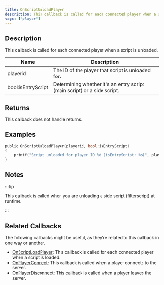 ```yaml
---
title: OnScriptUnloadPlayer
description: This callback is called for each connected player when a script is unloaded.
tags: ["player"]
---
```


<VersionWarn name='callback' version='omp v1.3.1.2748' />

## Description

This callback is called for each connected player when a script is unloaded.

| Name     | Description                                                                   |
| -------- | ----------------------------------------------------------------------------- |
| playerid | The ID of the player that script is unloaded for.                             |
| bool:isEntryScript | Determining whether it's an entry script (main script) or a side script. |

## Returns

This callback does not handle returns.

## Examples

```c
public OnScriptUnloadPlayer(playerid, bool:isEntryScript)
{
    printf("Script unloaded for player ID %d (isEntryScript: %s)", playerid, isEntryScript ? "Yes" : "No");
}
```

## Notes

:::tip

This callback is called when you are unloading a side script (filterscript) at runtime.

:::

## Related Callbacks

The following callbacks might be useful, as they're related to this callback in one way or another. 

- [OnScriptLoadPlayer](OnScriptLoadPlayer): This callback is called for each connected player when a script is loaded.
- [OnPlayerConnect](OnPlayerConnect): This callback is called when a player connects to the server.
- [OnPlayerDisconnect](OnPlayerDisconnect): This callback is called when a player leaves the server. 
